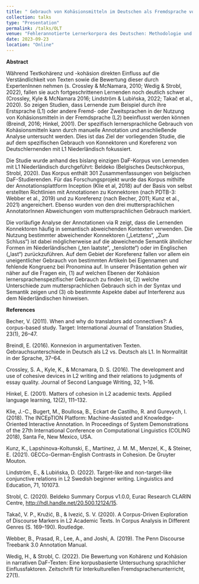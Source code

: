 ```yaml
---
title: " Gebrauch von Kohäsionsmitteln im Deutschen als Fremdsprache von niederländischen Lernenden: Konnektoren und Koreferenz im Beldeko-Korpus"
collection: talks
type: "Presentation"
permalink: /talks/OLT
venue: "Fehlerannotierte Lernerkorpora des Deutschen: Methodologie und Empirie"
date: 2023-09-23
location: "Online"
---
```



**Abstract**

Während Textkohärenz und -kohäsion direkten Einfluss auf die Verständlichkeit von Texten sowie die Bewertung dieser durch ExpertenInnen nehmen (s. Crossley & McNamara, 2010; Wedig & Strobl, 2022), fallen sie auch fortgeschrittenen Lernenden noch deutlich schwer (Crossley, Kyle & McNamara 2016; Lindström & Lubińska, 2022; Takač et al., 2020). So zeigen Studien, dass Lernende zum Beispiel durch ihre Erstsprache (L1) oder andere Fremd- oder Zweitsprachen in der Nutzung von Kohäsionsmitteln in der Fremdsprache (L2) beeinflusst werden können (Breindl, 2016; Hinkel, 2001). Der spezifisch lernersprachliche Gebrauch von Kohäsionsmitteln kann durch manuelle Annotation und anschließende Analyse untersucht werden. Dies ist das Ziel der vorliegenden Studie, die auf dem spezifischen Gebrauch von Konnektoren und Koreferenz von Deutschlernenden mit L1 Niederländisch fokussiert.

Die Studie wurde anhand des bislang einzigen DaF-Korpus von Lernenden mit L1 Niederländisch durchgeführt: Beldeko (Belgisches Deutschkorpus, Strobl, 2020). Das Korpus enthält 301 Zusammenfassungen von belgischen DaF-Studierenden. Für das Forschungsprojekt wurde das Korpus mithilfe der Annotationsplattform Inception (Klie et al, 2018) auf der Basis von selbst erstellten Richtlinien mit Annotationen zu Konnektoren (nach PDTB-3: Webber et al., 2019) und zu Koreferenz (nach Becher, 2011; Kunz et al., 2021) angereichert. Ebenso wurden von den drei muttersprachlichen AnnotatorInnen Abweichungen vom muttersprachlichen Gebrauch markiert.

Die vorläufige Analyse der Annotationen via R zeigt, dass die Lernenden Konnektoren häufig in semantisch abweichenden Kontexten verwenden. Die Nutzung bestimmter abweichender Konnektoren („Letztens“, „Zum Schluss“) ist dabei möglicherweise auf die abweichende Semantik ähnlicher Formen im Niederländischen („ten laatste“, „tenslotte“) oder im Englischen („last“) zurückzuführen. Auf dem Gebiet der Koreferenz fallen vor allem ein uneigentlicher Gebrauch von bestimmten Artikeln bei Eigennamen und fehlende Kongruenz bei Pronomina auf. In unserer Präsentation gehen wir näher auf die Fragen ein, (1) auf welchen Ebenen der Kohäsion lernersprachenspezifischer Gebrauch zu finden ist, (2) welche Unterschiede zum muttersprachlichen Gebrauch sich in der Syntax und Semantik zeigen und (3) ob bestimmte Aspekte dabei auf Interferenz aus dem Niederländischen hinweisen.

**References**

Becher, V. (2011). When and why do translators add connectives?: A corpus-based study. Target: International Journal of Translation Studies, 23(1), 26–47.

Breindl, E. (2016). Konnexion in argumentativen Texten. Gebrauchsunterschiede in Deutsch als L2 vs. Deutsch als L1. In Normalität in der Sprache, 37–64.

Crossley, S. A., Kyle, K., & Mcnamara, D. S. (2016). The development and use of cohesive devices in L2 writing and their relations to judgments of essay quality. Journal of Second Language Writing, 32, 1–16.

Hinkel, E. (2001). Matters of cohesion in L2 academic texts. Applied language learning, 12(2), 111–132.

Klie, J.-C., Bugert, M., Boullosa, B., Eckart de Castilho, R. and Gurevych, I. (2018). The INCEpTION Platform: Machine-Assisted and Knowledge-Oriented Interactive Annotation. In Proceedings of System Demonstrations of the 27th International Conference on Computational Linguistics (COLING 2018), Santa Fe, New Mexico, USA.

Kunz, K., Lapshinova-Koltunski, E., Martínez, J. M. M., Menzel, K., & Steiner, E. (2021). GECCo-German-English Contrasts in Cohesion. De Gruyter Mouton.

Lindström, E., & Lubińska, D. (2022). Target-like and non-target-like conjunctive relations in L2 Swedish beginner writing. Linguistics and Education, 71, 101073.

Strobl, C. (2020). Beldeko Summary Corpus v1.0.0, Eurac Research CLARIN Centre, http://hdl.handle.net/20.500.12124/15.

Takač, V. P., Kružić, B., & Ivezić, S. V. (2020). A Corpus-Driven Exploration of Discourse Markers in L2 Academic Texts. In Corpus Analysis in Different Genres (S. 169–190). Routledge.

Webber, B., Prasad, R., Lee, A., and Joshi, A. (2019). The Penn Discourse Treebank 3.0 Annotation Manual.

Wedig, H., & Strobl, C. (2022). Die Bewertung von Kohärenz und Kohäsion in narrativen DaF-Texten: Eine korpusbasierte Untersuchung sprachlicher Einflussfaktoren. Zeitschrift für Interkulturellen Fremdsprachenunterricht, 27(1).